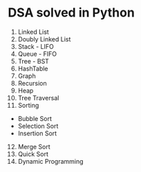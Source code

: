 # DSA solved in Python

1. Linked List
2. Doubly Linked List
3. Stack - LIFO
4. Queue - FIFO
5. Tree - BST
6. HashTable
7. Graph
8. Recursion
9. Heap
10. Tree Traversal
11. Sorting
- Bubble Sort
- Selection Sort
- Insertion Sort
12. Merge Sort
13. Quick Sort
14. Dynamic Programming 
